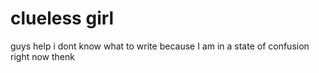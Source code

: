 # clueless girl 
guys help i dont know what to write because I am in a state of confusion right now thenk
